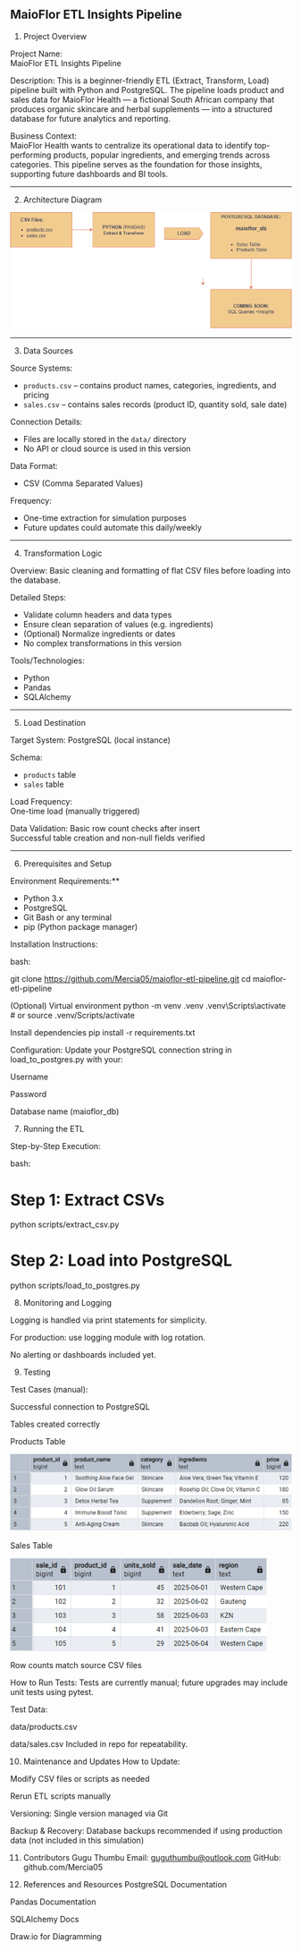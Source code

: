 MaioFlor ETL Insights Pipeline
---
1. Project Overview

Project Name:  
MaioFlor ETL Insights Pipeline

Description: 
This is a beginner-friendly ETL (Extract, Transform, Load) pipeline built with Python and PostgreSQL. The pipeline loads product and sales data for MaioFlor Health — a fictional South African company that produces organic skincare and herbal supplements — into a structured database for future analytics and reporting.

Business Context:  
MaioFlor Health wants to centralize its operational data to identify top-performing products, popular ingredients, and emerging trends across categories. This pipeline serves as the foundation for those insights, supporting future dashboards and BI tools.

---

2. Architecture Diagram

![ETL Diagram](maioflor_etl_diagram.png)

---

3. Data Sources

Source Systems:
- `products.csv` – contains product names, categories, ingredients, and pricing  
- `sales.csv` – contains sales records (product ID, quantity sold, sale date)

Connection Details:
- Files are locally stored in the `data/` directory  
- No API or cloud source is used in this version

Data Format:  
- CSV (Comma Separated Values)

Frequency:
- One-time extraction for simulation purposes  
- Future updates could automate this daily/weekly

---

4. Transformation Logic

Overview: 
Basic cleaning and formatting of flat CSV files before loading into the database.

Detailed Steps: 

- Validate column headers and data types  
- Ensure clean separation of values (e.g. ingredients)  
- (Optional) Normalize ingredients or dates  
- No complex transformations in this version

Tools/Technologies: 
- Python  
- Pandas  
- SQLAlchemy

---

5. Load Destination

Target System: 
PostgreSQL (local instance)

Schema: 
- `products` table  
- `sales` table  

Load Frequency:  
One-time load (manually triggered)

Data Validation:
Basic row count checks after insert  
Successful table creation and non-null fields verified

---

6. Prerequisites and Setup

Environment Requirements:**
- Python 3.x
- PostgreSQL
- Git Bash or any terminal
- pip (Python package manager)

Installation Instructions:

bash:

git clone https://github.com/Mercia05/maioflor-etl-pipeline.git
cd maioflor-etl-pipeline

(Optional) Virtual environment
python -m venv .venv
.venv\Scripts\activate  # or source .venv/Scripts/activate

Install dependencies
pip install -r requirements.txt

Configuration:
Update your PostgreSQL connection string in load_to_postgres.py with your:

Username

Password

Database name (maioflor_db)

7. Running the ETL

Step-by-Step Execution:

bash:

# Step 1: Extract CSVs
python scripts/extract_csv.py

# Step 2: Load into PostgreSQL
python scripts/load_to_postgres.py

8. Monitoring and Logging

Logging is handled via print statements for simplicity.

For production: use logging module with log rotation.

No alerting or dashboards included yet.

9. Testing

Test Cases (manual):

Successful connection to PostgreSQL

Tables created correctly

Products Table

![Products Table](assets/products_table.png)

Sales Table

![Sales Table](assets/sales_table.png)


Row counts match source CSV files

How to Run Tests:
Tests are currently manual; future upgrades may include unit tests using pytest.

Test Data:

data/products.csv

data/sales.csv
Included in repo for repeatability.

10. Maintenance and Updates
How to Update:

Modify CSV files or scripts as needed

Rerun ETL scripts manually

Versioning:
Single version managed via Git

Backup & Recovery:
Database backups recommended if using production data (not included in this simulation)

11. Contributors
Gugu Thumbu
Email: guguthumbu@outlook.com
GitHub: github.com/Mercia05

12. References and Resources
PostgreSQL Documentation

Pandas Documentation

SQLAlchemy Docs

Draw.io for Diagramming
